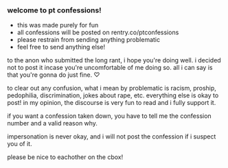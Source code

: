### welcome to pt confessions!
- this was made purely for fun
- all confessions will be posted on rentry.co/ptconfessions
- please restrain from sending anything problematic
- feel free to send anything else!

to the anon who submitted the long rant, i hope you're doing well. i decided not to post it incase you're uncomfortable of me doing so. all i can say is that you're gonna do just fine. ♡

to clear out any confusion, what i mean by problematic is racism, proship, pedophilia, discrimination, jokes about rape, etc. everything else is okay to post! in my opinion, the discourse is very fun to read and i fully support it.

if you want a confession taken down, you have to tell me the confession number and a valid reason why. 

impersonation is never okay, and i will not post the confession if i suspect you of it.

please be nice to eachother on the cbox!
